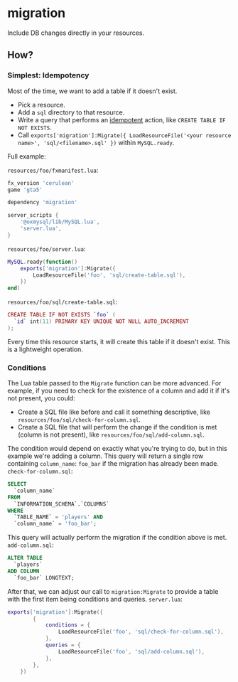 # migration

Include DB changes directly in your resources.

## How?

### Simplest: Idempotency

Most of the time, we want to add a table if it doesn't exist.

- Pick a resource.
- Add a `sql` directory to that resource.
- Write a query that performs an [idempotent](https://en.wikipedia.org/wiki/Idempotence) action, like `CREATE TABLE IF NOT EXISTS`.
- Call `exports['migration']:Migrate({ LoadResourceFile('<your resource name>', 'sql/<filename>.sql' })` within `MySQL.ready`.

Full example:

`resources/foo/fxmanifest.lua`:
```lua
fx_version 'cerulean'
game 'gta5'

dependency 'migration'

server_scripts {
	'@oxmysql/lib/MySQL.lua',
	'server.lua',
}

```

`resources/foo/server.lua`:
```lua
MySQL.ready(function()
	exports['migration']:Migrate({
		LoadResourceFile('foo', 'sql/create-table.sql'),
	})
end)

```

`resources/foo/sql/create-table.sql`:
```lua
CREATE TABLE IF NOT EXISTS `foo` (
  `id` int(11) PRIMARY KEY UNIQUE NOT NULL AUTO_INCREMENT
);

```

Every time this resource starts, it will create this table if it doesn't exist. This is a lightweight operation.

### Conditions

The Lua table passed to the `Migrate` function can be more advanced. For example, if you need to check for the existence of a column and add it if it's not present, you could:
- Create a SQL file like before and call it something descriptive, like `resources/foo/sql/check-for-column.sql`.
- Create a SQL file that will perform the change if the condition is met (column is not present), like `resources/foo/sql/add-column.sql`.

The condition would depend on exactly what you're trying to do, but in this example we're adding a column. This query will return a single row containing `column_name`: `foo_bar` if the migration has already been made.
`check-for-column.sql`:
```sql
SELECT
  `column_name`
FROM
  `INFORMATION_SCHEMA`.`COLUMNS`
WHERE
  `TABLE_NAME` = 'players' AND
  `column_name` = 'foo_bar';

```

This query will actually perform the migration if the condition above is met.
`add-column.sql`:
```sql
ALTER TABLE
  `players`
ADD COLUMN
  `foo_bar` LONGTEXT;

```

After that, we can adjust our call to `migration:Migrate` to provide a table with the first item being conditions and queries.
`server.lua`:
```lua
exports['migration']:Migrate({
		{
			conditions = {
				LoadResourceFile('foo', 'sql/check-for-column.sql'),
			},
			queries = {
				LoadResourceFile('foo', 'sql/add-column.sql'),
			},
		},
	})

```

